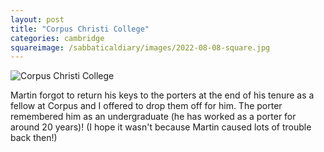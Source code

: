 ```yaml
---
layout: post
title: "Corpus Christi College"
categories: cambridge
squareimage: /sabbaticaldiary/images/2022-08-08-square.jpg
---
```

<img src="/sabbaticaldiary/images/2022-08-08.jpg" alt="Corpus Christi College" class="center">

Martin forgot to return his keys to the porters at the end of his tenure as a fellow at Corpus and I offered to drop them off for him. The porter remembered him as an undergraduate (he has worked as a porter for around 20 years)! (I hope it wasn't because Martin caused lots of trouble back then!)